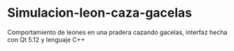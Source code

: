 # Simulacion-leon-caza-gacelas
Comportamiento de leones en una pradera cazando gacelas, interfaz hecha con Qt 5.12 y lenguaje C++

